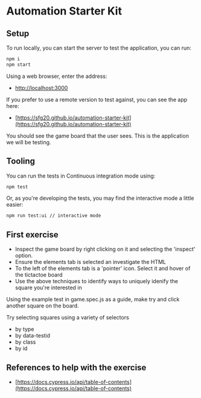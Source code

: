 # Automation Starter Kit
## Setup

To run locally, you can start the server to test the application, you can run:

```sh
npm i
npm start
```

Using a web browser, enter the address:

- [http://localhost:3000](http://localhost:3000)

If you prefer to use a remote version to test against, you can see the app here:

- [https://sfg20.github.io/automation-starter-kit](https://sfg20.github.io/automation-starter-kit)

You should see the game board that the user sees. This is the application we will be testing.

## Tooling

You can run the tests in Continuous integration mode using:

```sh
npm test 
```
Or, as you're developing the tests, you may find the interactive mode a little easier:

```sh
npm run test:ui // interactive mode
```


## First exercise

- Inspect the game board by right clicking on it and selecting the 'inspect' option.
- Ensure the elements tab is selected an investigate the HTML
- To the left of the elements tab is a 'pointer' icon. Select it and hover of the tictactoe board
- Use the above techniques to identify ways to uniquely idenify the square you're interested in

Using the example test in game.spec.js as a guide, make try and click another square on the board.

Try selecting squares using a variety of selectors
- by type
- by data-testid
- by class
- by id

## References to help with the exercise

- [https://docs.cypress.io/api/table-of-contents](https://docs.cypress.io/api/table-of-contents)


